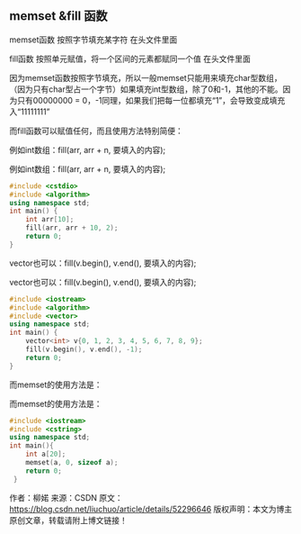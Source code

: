 ## memset &fill 函数

memset函数
按照字节填充某字符
在头文件<cstring>里面

fill函数
按照单元赋值，将一个区间的元素都赋同一个值
在头文件<algorithm>里面

因为memset函数按照字节填充，所以一般memset只能用来填充char型数组，（因为只有char型占一个字节）如果填充int型数组，除了0和-1，其他的不能。因为只有00000000 = 0，-1同理，如果我们把每一位都填充“1”，会导致变成填充入“11111111”

而fill函数可以赋值任何，而且使用方法特别简便：

例如int数组：fill(arr, arr + n, 要填入的内容);

例如int数组：fill(arr, arr + n, 要填入的内容);

```C++
#include <cstdio>
#include <algorithm>
using namespace std;
int main() {
    int arr[10];
    fill(arr, arr + 10, 2);
    return 0;
}
```

vector也可以：fill(v.begin(), v.end(), 要填入的内容);

vector也可以：fill(v.begin(), v.end(), 要填入的内容);

```c++
#include <iostream>
#include <algorithm>
#include <vector>
using namespace std;
int main() {
    vector<int> v{0, 1, 2, 3, 4, 5, 6, 7, 8, 9};
    fill(v.begin(), v.end(), -1);
    return 0;
}   
```

 而memset的使用方法是：


而memset的使用方法是：

```C++
#include <iostream>
#include <cstring>
using namespace std;
int main(){
    int a[20];
    memset(a, 0, sizeof a);
    return 0;
 }
```

作者：柳婼 
来源：CSDN 
原文：https://blog.csdn.net/liuchuo/article/details/52296646 
版权声明：本文为博主原创文章，转载请附上博文链接！